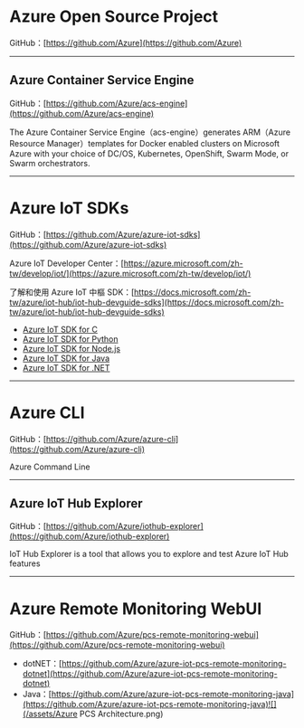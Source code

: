 # Azure Open Source Project

GitHub：[https://github.com/Azure](https://github.com/Azure)

---

## Azure Container Service Engine

GitHub：[https://github.com/Azure/acs-engine](https://github.com/Azure/acs-engine)

The Azure Container Service Engine（acs-engine）generates ARM（Azure Resource Manager）templates for Docker enabled clusters on Microsoft Azure with your choice of DC/OS, Kubernetes, OpenShift, Swarm Mode, or Swarm orchestrators.

---

# Azure IoT SDKs

GitHub：[https://github.com/Azure/azure-iot-sdks](https://github.com/Azure/azure-iot-sdks)

Azure IoT Developer Center：[https://azure.microsoft.com/zh-tw/develop/iot/](https://azure.microsoft.com/zh-tw/develop/iot/)

了解和使用 Azure IoT 中樞 SDK：[https://docs.microsoft.com/zh-tw/azure/iot-hub/iot-hub-devguide-sdks](https://docs.microsoft.com/zh-tw/azure/iot-hub/iot-hub-devguide-sdks)

* [Azure IoT SDK for C](https://legacy.gitbook.com/book/cain19811028/azure_notebook/edit#)
* [Azure IoT SDK for Python](https://github.com/Azure/azure-iot-sdk-python)
* [Azure IoT SDK for Node.js](https://github.com/Azure/azure-iot-sdk-node)
* [Azure IoT SDK for Java](https://github.com/Azure/azure-iot-sdk-java)
* [Azure IoT SDK for .NET](https://github.com/Azure/azure-iot-sdk-csharp)

---

# Azure CLI

GitHub：[https://github.com/Azure/azure-cli](https://github.com/Azure/azure-cli)

Azure Command Line

---

## Azure IoT Hub Explorer

GitHub：[https://github.com/Azure/iothub-explorer](https://github.com/Azure/iothub-explorer)

IoT Hub Explorer is a tool that allows you to explore and test Azure IoT Hub features

---

# Azure Remote Monitoring WebUI

GitHub：[https://github.com/Azure/pcs-remote-monitoring-webui](https://github.com/Azure/pcs-remote-monitoring-webui)

* dotNET：[https://github.com/Azure/azure-iot-pcs-remote-monitoring-dotnet](https://github.com/Azure/azure-iot-pcs-remote-monitoring-dotnet)
* Java：[https://github.com/Azure/azure-iot-pcs-remote-monitoring-java](https://github.com/Azure/azure-iot-pcs-remote-monitoring-java)![](/assets/Azure PCS Architecture.png)



